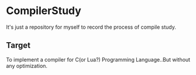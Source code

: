 # CompilerStudy
It's just a repository for myself to record the process of compile study.


## Target
To implement a compiler for C(or Lua?) Programming Language..But without any optimization.

